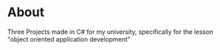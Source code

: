 # About
Three Projects made in C# for my university, specifically for the lesson "object oriented application development"
